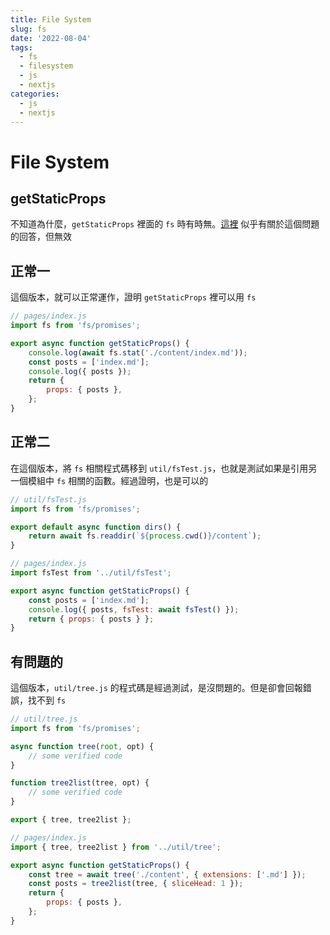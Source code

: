 ```yaml
---
title: File System
slug: fs
date: '2022-08-04'
tags:
  - fs
  - filesystem
  - js
  - nextjs
categories:
  - js
  - nextjs
---
```


# File System

## getStaticProps

不知道為什麼，`getStaticProps` 裡面的 `fs` 時有時無。[這裡](https://github.com/vercel/next.js/discussions/12124) 似乎有關於這個問題的回答，但無效

## 正常一

這個版本，就可以正常運作，證明 `getStaticProps` 裡可以用 `fs`

```javascript
// pages/index.js
import fs from 'fs/promises';

export async function getStaticProps() {
	console.log(await fs.stat('./content/index.md'));
	const posts = ['index.md'];
	console.log({ posts });
	return {
		props: { posts },
	};
}
```

## 正常二

在這個版本，將 `fs` 相關程式碼移到 `util/fsTest.js`，也就是測試如果是引用另一個模組中 `fs` 相關的函數。經過證明，也是可以的

```javascript
// util/fsTest.js
import fs from 'fs/promises';

export default async function dirs() {
	return await fs.readdir(`${process.cwd()}/content`);
}
```

```javascript
// pages/index.js
import fsTest from '../util/fsTest';

export async function getStaticProps() {
	const posts = ['index.md'];
	console.log({ posts, fsTest: await fsTest() });
	return { props: { posts } };
}
```

## 有問題的

這個版本，`util/tree.js` 的程式碼是經過測試，是沒問題的。但是卻會回報錯誤，找不到 `fs`

```javascript
// util/tree.js
import fs from 'fs/promises';

async function tree(root, opt) {
	// some verified code
}

function tree2list(tree, opt) {
	// some verified code
}

export { tree, tree2list };
```

```javascript
// pages/index.js
import { tree, tree2list } from '../util/tree';

export async function getStaticProps() {
	const tree = await tree('./content', { extensions: ['.md'] });
	const posts = tree2list(tree, { sliceHead: 1 });
	return {
		props: { posts },
	};
}
```
